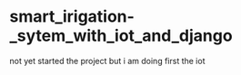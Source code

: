 # smart_irigation-_sytem_with_iot_and_django
not yet started the project but i am doing first the iot
